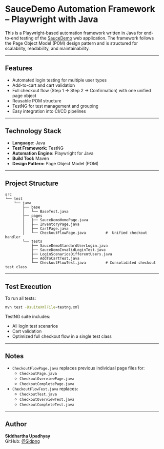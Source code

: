 
# SauceDemo Automation Framework – Playwright with Java

This is a Playwright-based automation framework written in Java for end-to-end testing of the [SauceDemo](https://www.saucedemo.com/) web application. The framework follows the Page Object Model (POM) design pattern and is structured for scalability, readability, and maintainability.

---

##  Features

- Automated login testing for multiple user types
- Add-to-cart and cart validation
- Full checkout flow (Step 1 → Step 2 → Confirmation) with one unified page object
- Reusable POM structure
- TestNG for test management and grouping
- Easy integration into CI/CD pipelines

---

##  Technology Stack

- **Language:** Java
- **Test Framework:** TestNG
- **Automation Engine:** Playwright for Java
- **Build Tool:** Maven
- **Design Pattern:** Page Object Model (POM)

---

##  Project Structure

```
src
└── test
    └── java
        ├── base
        │   └── BaseTest.java
        ├── pages
        │   ├── SauceDemoHomePage.java
        │   ├── InventoryPage.java
        │   ├── CartPage.java
        │   └── CheckoutFlowPage.java         #  Unified checkout handler
        └── tests
            ├── SauceDemoStandardUserLogin.java
            ├── SauceDemoInvalidLoginTest.java
            ├── LoginScenariosDifferentUsers.java
            ├── AddToCartTest.java
            └── CheckoutFlowTest.java         # Consolidated checkout test class
```

---

##  Test Execution

To run all tests:

```bash
mvn test -DsuiteXmlFile=testng.xml
```

TestNG suite includes:
- All login test scenarios
- Cart validation
- Optimized full checkout flow in a single test class

---

##  Notes

- `CheckoutFlowPage.java` replaces previous individual page files for:
  - `CheckoutPage.java`
  - `CheckoutOverviewPage.java`
  - `CheckoutCompletePage.java`
- `CheckoutFlowTest.java` replaces:
  - `CheckoutTest.java`
  - `CheckoutOverviewTest.java`
  - `CheckoutCompleteTest.java`

---

##  Author

**Siddhartha Upadhyay**  
GitHub: [@Sidpng](https://github.com/Sidpng)
